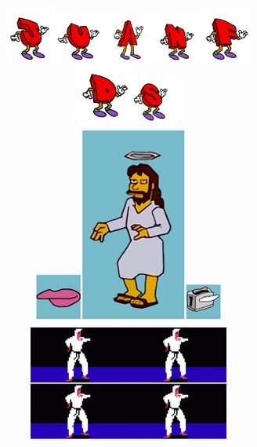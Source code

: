 <p align="center">
<img src="j.gif" width="100"><img src="u.gif" width="100"><img src="a.gif" width="100"><img src="n.gif" width="100"><img src="f.gif" width="100"><img src="d.gif" width="100"><img src="s.gif" width="100">
</p>

<p align="center">
  <img src="./mouth.gif" alt="Mouse gif">
  <img src="./jesus.gif" alt="Jesus dancing">
  <img src="./toaster.gif" alt="Toaster with wings">
</p>

<p align="center">
  <img src="ninjaDancing.gif" width="200"><img src="ninjaDancing.gif" width="200"><img src="ninjaDancing.gif" width="200"><img src="ninjaDancing.gif" width="200">
</p>

<!--
**JuanFdS/juanFdS** is a ✨ _special_ ✨ repository because its `README.md` (this file) appears on your GitHub profile.

Here are some ideas to get you started:

- 🔭 I’m currently working on ...
- 🌱 I’m currently learning ...
- 👯 I’m looking to collaborate on ...
- 🤔 I’m looking for help with ...
- 💬 Ask me about ...
- 📫 How to reach me: ...
- 😄 Pronouns: ...
- ⚡ Fun fact: ...
-->
